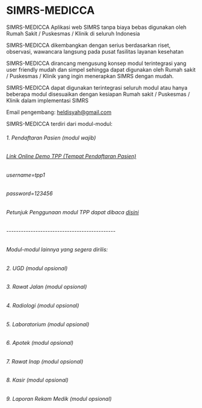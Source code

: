 # SIMRS-MEDICCA
SIMRS-MEDICCA Aplikasi web SIMRS tanpa biaya bebas digunakan oleh Rumah Sakit / Puskesmas / Klinik di seluruh Indonesia

SIMRS-MEDICCA dikembangkan dengan serius berdasarkan riset, observasi, wawancara langsung pada pusat fasilitas layanan kesehatan

SIMRS-MEDICCA dirancang mengusung konsep modul terintegrasi yang user friendly mudah dan simpel sehingga dapat digunakan oleh 
Rumah sakit / Puskesmas / Klinik yang ingin menerapkan SIMRS dengan mudah.

SIMRS-MEDICCA dapat digunakan terintegrasi seluruh modul atau hanya beberapa modul disesuaikan dengan kesiapan 
Rumah sakit / Puskesmas / Klinik dalam implementasi SIMRS

Email pengembang: heldisyah@gmail.com

SIMRS-MEDICCA terdiri dari modul-modul:
###### 1. Pendaftaran Pasien (modul wajib)
###### [Link Online Demo TPP (Tempat Pendaftaran Pasien)](http://www.banuatekno.com/tpp "Online Demo Tempat Pendaftaran Pasien")
###### username=tpp1
###### password=123456

###### Petunjuk Penggunaan modul TPP dapat dibaca [disini](https://github.com/bitechnoo/SIMRS-MEDICCA/blob/master/tpp/PETUNJUK%20PENGGUNAAN%20TPP.pdf)
###### ---------------------------------------------
###### Modul-modul lainnya yang segera dirilis:
###### 2. UGD (modul opsional)
###### 3. Rawat Jalan (modul opsional)
###### 4. Radiologi (modul opsional)
###### 5. Laboratorium (modul opsional)
###### 6. Apotek (modul opsional)
###### 7. Rawat Inap (modul opsional)
###### 8. Kasir (modul opsional)
###### 9. Laporan Rekam Medik (modul opsional)
